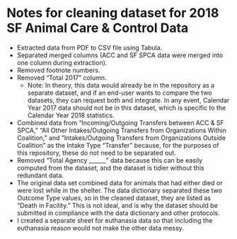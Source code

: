 # **Notes for cleaning dataset for 2018 SF Animal Care & Control Data**

- Extracted data from PDF to CSV file using Tabula.
- Separated merged columns (ACC and SF SPCA data were merged into one column during extraction).
- Removed footnote numbers.
- Removed “Total 2017” column. 
  - Note: In theory, this data would already be in the repository as a separate dataset, and if an end-user wants to compare the two datasets, they can request both and integrate. In any event, Calendar Year 2017 data should not be in this dataset, which is specific to the Calendar Year 2018 statistics.
- Combined data from “Incoming/Outgoing Transfers between ACC & SF SPCA,” “All Other Intakes/Outgoing Transfers from Organizations Within Coalition,” and “Intakes/Outgoing Transfers from Organizations Outside Coalition” as the Intake Type “Transfer” because, for the purposes of this repository, these do not need to be separated out. 
- Removed “Total Agency ______” data because this can be easily computed from the dataset, and the dataset is tidier without this redundant data. 
- The original data set combined data for animals that had either died or were lost while in the shelter. The data dictionary separated these two Outcome Type values, so in the cleaned dataset, they are listed as “Death in Facility.” This is not ideal, and is why the dataset should be submitted in compliance with the data dictionary and other protocols.
- I created a separate sheet for euthanasia data so that including the euthanasia reason would not make the other data messy. 
